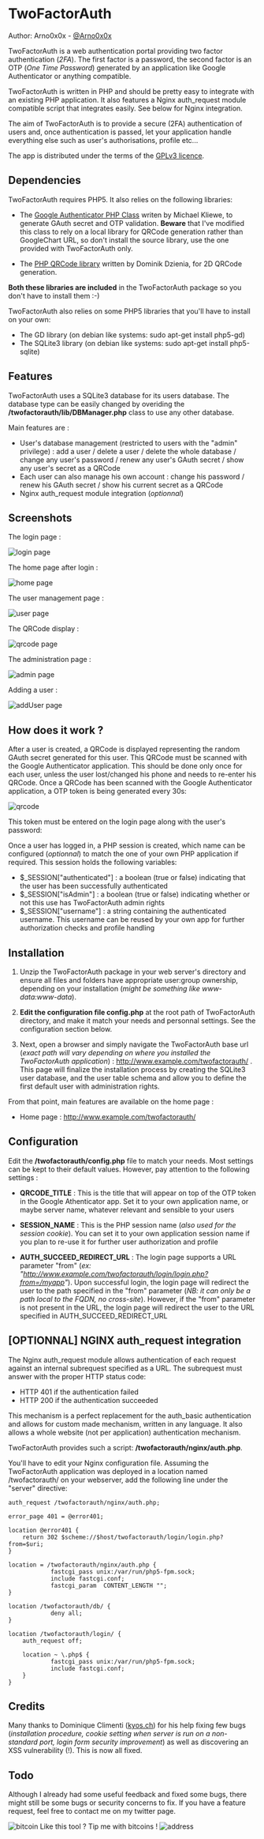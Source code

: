 TwoFactorAuth
============

Author: Arno0x0x - [@Arno0x0x](http://twitter.com/Arno0x0x)

TwoFactorAuth is a web authentication portal providing two factor authentication (*2FA*). The first factor is a password, the second factor is an OTP (*One Time Password*) generated by an application like Google Authenticator or anything compatible.

TwoFactorAuth is written in PHP and should be pretty easy to integrate with an existing PHP application. It also features a Nginx auth_request module compatible script that integrates easily. See below for Nginx integration.

The aim of TwoFactorAuth is to provide a secure (2FA) authentication of users and, once authentication is passed, let your application handle everything else such as user's authorisations, profile etc...

The app is distributed under the terms of the [GPLv3 licence](http://www.gnu.org/copyleft/gpl.html).


Dependencies
----------------

TwoFactorAuth requires PHP5. It also relies on the following libraries:

- The [Google Authenticator PHP Class](https://github.com/PHPGangsta/GoogleAuthenticator) writen by Michael Kliewe, to generate GAuth secret and OTP validation. **Beware** that I've modified this class to rely on a local library for QRCode generation rather than GoogleChart URL, so don't install the source library, use the one provided with TwoFactorAuth only.

- The [PHP QRCode library](http://phpqrcode.sourceforge.net/) written by Dominik Dzienia, for 2D QRCode generation.

**Both these libraries are included** in the TwoFactorAuth package so you don't have to install them :-)

TwoFactorAuth also relies on some PHP5 libraries that you'll have to install on your own:

- The GD library (on debian like systems: sudo apt-get install php5-gd)
- The SQLite3 library (on debian like systems: sudo apt-get install php5-sqlite)

Features
-----------

TwoFactorAuth uses a SQLite3 database for its users database. The database type can be easily changed by overiding the **/twofactorauth/lib/DBManager.php** class to use any other database.

Main features are :

- User's database management (restricted to users with the "admin" privilege) : add a user / delete a user / delete the whole database / change any user's password / renew any user's GAuth secret / show any user's secret as a QRCode
- Each user can also manage his own account : change his password / renew his GAuth secret  / show his current secret as a QRCode
- Nginx auth_request module integration (*optionnal*)

Screenshots
-----------
The login page :

![login page](http://i.imgur.com/9SBEgMV.jpg)

The home page after login :

![home page](http://i.imgur.com/jmheA9c.png)

The user management page :

![user page](http://i.imgur.com/VYkTnCl.png)

The QRCode display :

![qrcode page](http://i.imgur.com/Jm6OhXl.jpg)

The administration page :

![admin page](http://i.imgur.com/e2xSCFT.png)

Adding a user :

![addUser page](http://i.imgur.com/TwzUSvl.jpg)

How does it work ?
-----------------

After a user is created, a QRCode is displayed representing the random GAuth secret generated for this user. This QRCode must be scanned with the Google Authenticator application. This should be done only once for each user, unless the user lost/changed his phone and needs to re-enter his QRCode.
Once a QRCode has been scanned with the Google Authenticator application, a OTP token is being generated every 30s:

![qrcode](http://i.imgur.com/fJgQwZT.jpg)

This token must be entered on the login page along with the user's password:

Once a user has logged in, a PHP session is created, which name can be configured (*optionnal*) to match the one of your own PHP application if required. This session holds the following variables:

- $_SESSION["authenticated"] : a boolean (true or false) indicating that the user has been successfully authenticated
- $_SESSION["isAdmin"] : a boolean (true or false) indicating whether or not this use has TwoFactorAuth admin rights 
- $_SESSION["username"] :  a string containing the authenticated username. This username can be reused by your own app for further authorization checks and profile handling


Installation
------------
1. Unzip the TwoFactorAuth package in your web server's directory and ensure all files and folders have appropriate user:group ownership, depending on your installation (*might be something like www-data:www-data*).

2. **Edit the configuration file config.php** at the root path of TwoFactorAuth directory, and make it match your needs and personnal settings. See the configuration section below.

3. Next, open a browser and simply navigate the TwoFactorAuth base url (*exact path will vary depending on where you installed the TwoFactorAuth application*) :
http://www.example.com/twofactorauth/ . This page will finalize the installation process by creating the SQLite3 user database, and the user table schema and allow you to define the first default user with administration rights.

From that point, main features are available on the home page :

- Home page : http://www.example.com/twofactorauth/


Configuration
--------------
Edit the **/twofactorauth/config.php** file to match your needs. Most settings can be kept to their default values. However, pay attention to the following settings :

- **QRCODE_TITLE** : This is the title that will appear on top of the OTP token in the Google Athenticator app. Set it to your own application name, or maybe server name, whatever relevant and sensible to your users

- **SESSION_NAME** : This is the PHP session name (*also used for the session cookie*). You can set it to your own application session name if you plan to re-use it for further user authorization and profile

- **AUTH\_SUCCEED\_REDIRECT\_URL** : The login page supports a URL parameter "from" (*ex: "http://www.example.com/twofactorauth/login/login.php?from=/myapp"*). Upon successful login, the login page will redirect the user to the path specified in the "from" parameter (*NB: it can only be a path local to the FQDN, no cross-site*). However, if the "from" parameter is not present in the URL, the login page will redirect the user to the URL specified in AUTH\_SUCCEED\_REDIRECT\_URL


[OPTIONNAL] NGINX auth_request integration
---------------------
The Nginx auth_request module allows authentication of each request against an internal subrequest specified as a URL. The subrequest must answer with the proper HTTP status code:

- HTTP 401 if the authentication failed
- HTTP 200 if the authentication succeeded

This mechanism is a perfect replacement for the auth_basic authentication and allows for custom made mechanism, written in any language. It also allows a whole website (not per application) authentication mechanism.

TwoFactorAuth provides such a script: **/twofactorauth/nginx/auth.php**.

You'll have to edit your Nginx configuration file. Assuming the TwoFactorAuth application was deployed in a location named /twofactorauth/ on your webserver, add the following line under the "server" directive:


    auth_request /twofactorauth/nginx/auth.php;

    error_page 401 = @error401;
 
    location @error401 {
		return 302 $scheme://$host/twofactorauth/login/login.php?from=$uri;
    }

    location = /twofactorauth/nginx/auth.php {
                fastcgi_pass unix:/var/run/php5-fpm.sock;
                include fastcgi.conf;
                fastcgi_param  CONTENT_LENGTH "";
    }
 
    location /twofactorauth/db/ {
				deny all;
	}
	
    location /twofactorauth/login/ {
		auth_request off;

		location ~ \.php$ {
				fastcgi_pass unix:/var/run/php5-fpm.sock;
				include fastcgi.conf;
		}
    }

Credits
--------
Many thanks to Dominique Climenti ([kyos.ch](http://kyos.ch)) for his help fixing few bugs (*installation procedure, cookie setting when server is run on a non-standard port, login form security improvement*) as well as discovering an XSS vulnerability (!). This is now all fixed.

Todo
--------
Although I already had some useful feedback and fixed some bugs, there might still be some bugs or security concerns to fix. If you have a feature request, feel free to contact me on my twitter page.

![bitcoin](https://dl.dropboxusercontent.com/s/imckco5cg0llfla/bitcoin-icon.png?dl=0) Like this tool ? Tip me with bitcoins !
![address](https://dl.dropboxusercontent.com/s/9bd5p45xmqz72vw/bc_tipping_address.png?dl=0)